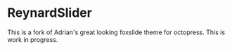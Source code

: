 # ReynardSlider #

This is a fork of Adrian's great looking foxslide theme for octopress.
This is work in progress.
